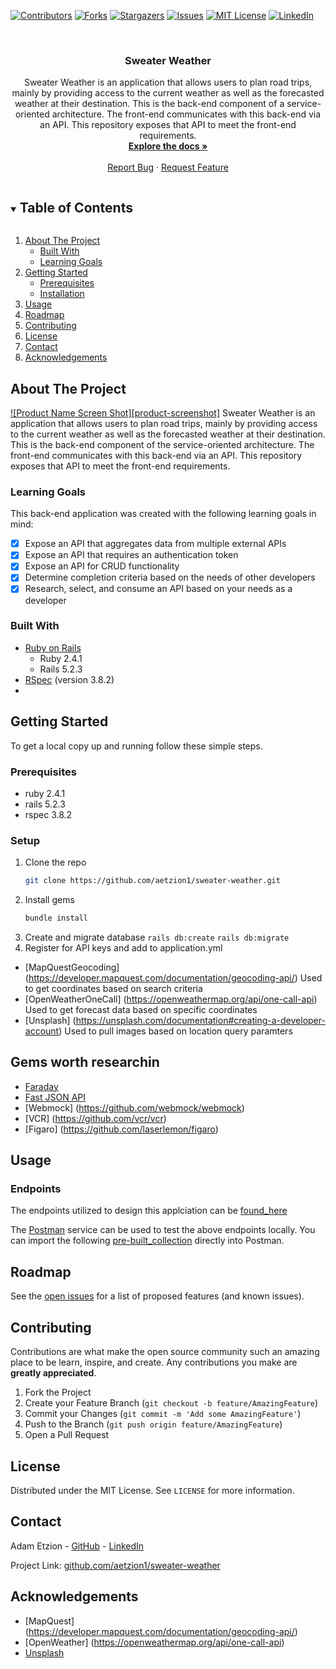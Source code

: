 
<!-- PROJECT SHIELDS -->
[![Contributors][contributors-shield]][contributors-url]
[![Forks][forks-shield]][forks-url]
[![Stargazers][stars-shield]][stars-url]
[![Issues][issues-shield]][issues-url]
[![MIT License][license-shield]][license-url]
[![LinkedIn][linkedin-shield]][linkedin-url]



<!-- PROJECT LOGO -->
<br />
<p align="center">
  <!-- <a href="https://github.com/aetzion1/sweater-weather">
    <img src="images/logo.png" alt="Logo" width="80" height="80">
  </a> -->

  <h3 align="center">Sweater Weather</h3>

  <p align="center">
    Sweater Weather is an application that allows users to plan road trips, mainly by providing access to the current weather as well as the forecasted weather at their destination.
    This is the back-end component of a service-oriented architecture. The front-end communicates with this back-end via an API. This repository exposes that API to meet the front-end requirements.
    <br />
    <a href="https://github.com/aetzion1/sweater-weather"><strong>Explore the docs »</strong></a>
    <br />
    <br />
    <a href="https://github.com/aetzion1/sweater-weather/issues">Report Bug</a>
    ·
    <a href="https://github.com/aetzion1/sweater-weather/issues">Request Feature</a>
  </p>
</p>



<!-- TABLE OF CONTENTS -->
<details open="open">
  <summary><h2 style="display: inline-block">Table of Contents</h2></summary>
  <ol>
    <li>
      <a href="#about-the-project">About The Project</a>
      <ul>
        <li><a href="#built-with">Built With</a></li>
        <li><a href="#learning-goals">Learning Goals</a></li>
      </ul>
    </li>
    <li>
      <a href="#getting-started">Getting Started</a>
      <ul>
        <li><a href="#prerequisites">Prerequisites</a></li>
        <li><a href="#installation">Installation</a></li>
      </ul>
    </li>
    <li><a href="#usage">Usage</a></li>
    <li><a href="#roadmap">Roadmap</a></li>
    <li><a href="#contributing">Contributing</a></li>
    <li><a href="#license">License</a></li>
    <li><a href="#contact">Contact</a></li>
    <li><a href="#acknowledgements">Acknowledgements</a></li>
  </ol>
</details>



<!-- ABOUT THE PROJECT -->
## About The Project

[![Product Name Screen Shot][product-screenshot]](https://example.com)
Sweater Weather is an application that allows users to plan road trips, mainly by providing access to the current weather as well as the forecasted weather at their destination.
This is the back-end component of the service-oriented architecture. The front-end communicates with this back-end via an API. This repository exposes that API to meet the front-end requirements.

### Learning Goals

This back-end application was created with the following learning goals in mind:
- [x] Expose an API that aggregates data from multiple external APIs
- [x] Expose an API that requires an authentication token
- [x] Expose an API for CRUD functionality
- [x] Determine completion criteria based on the needs of other developers
- [x] Research, select, and consume an API based on your needs as a developer

### Built With

* [Ruby on Rails](https://rubyonrails.org/)
  * Ruby 2.4.1
  * Rails 5.2.3
* [RSpec]() (version 3.8.2)
* []()

<!-- GETTING STARTED -->
## Getting Started

To get a local copy up and running follow these simple steps.

### Prerequisites

* ruby 2.4.1
* rails 5.2.3
* rspec 3.8.2

### Setup

1. Clone the repo
   ```sh
   git clone https://github.com/aetzion1/sweater-weather.git
   ```
2. Install gems
   ```sh
   bundle install
   ```
3. Create and migrate database
  `rails db:create`
  `rails db:migrate`
4. Register for API keys and add to application.yml
  * [MapQuestGeocoding] (https://developer.mapquest.com/documentation/geocoding-api/) Used to get coordinates based on search criteria
  * [OpenWeatherOneCall] (https://openweathermap.org/api/one-call-api) Used to get forecast data based on specific coordinates
  * [Unsplash] (https://unsplash.com/documentation#creating-a-developer-account) Used to pull images based on location query paramters

## Gems worth researchin
* [Faraday](https://github.com/lostisland/faraday)
* [Fast JSON API](https://github.com/Netflix/fast_jsonapi)
* [Webmock] (https://github.com/webmock/webmock)
* [VCR] (https://github.com/vcr/vcr)
* [Figaro] (https://github.com/laserlemon/figaro)

<!-- USAGE EXAMPLES -->
## Usage

### Endpoints
The endpoints utilized to design this applciation can be [found_here](https://backend.turing.io/module3/projects/sweater_weather/requirements)

The [Postman](https://www.postman.com/) service can be used to test the above endpoints locally. You can import the following [pre-built_collection](https://github.com/aetzion1/sweater-weather/blob/main/sweater-weather.postman_collection.json) directly into Postman.

<!-- ROADMAP -->
## Roadmap

See the [open issues](https://github.com/aetzion1/sweater-weather/issues) for a list of proposed features (and known issues).

<!-- CONTRIBUTING -->
## Contributing

Contributions are what make the open source community such an amazing place to be learn, inspire, and create. Any contributions you make are **greatly appreciated**.

1. Fork the Project
2. Create your Feature Branch (`git checkout -b feature/AmazingFeature`)
3. Commit your Changes (`git commit -m 'Add some AmazingFeature'`)
4. Push to the Branch (`git push origin feature/AmazingFeature`)
5. Open a Pull Request



<!-- LICENSE -->
## License

Distributed under the MIT License. See `LICENSE` for more information.



<!-- CONTACT -->
## Contact

Adam Etzion - [GitHub](https://github.com/aetzion1/repo/stargazers) - [LinkedIn](https://linkedin.com/in/adametzion)

Project Link: [github.com/aetzion1/sweater-weather](https://github.com/aetzion1/sweater-weather)



<!-- ACKNOWLEDGEMENTS -->
## Acknowledgements

* [MapQuest] (https://developer.mapquest.com/documentation/geocoding-api/)
* [OpenWeather] (https://openweathermap.org/api/one-call-api)
* [Unsplash](https://unsplash.com/documentation#creating-a-developer-account)


<!-- MARKDOWN LINKS & IMAGES -->
<!-- https://www.markdownguide.org/basic-syntax/#reference-style-links -->
[contributors-shield]: https://img.shields.io/github/contributors/aetzion1/sweater-weather.svg?style=for-the-badge
[contributors-url]: https://github.com/aetzion1/sweater-weather/graphs/contributors
[forks-shield]: https://img.shields.io/github/forks/aetzion1/sweater-weather.svg?style=for-the-badge
[forks-url]: https://github.com/aetzion1/sweater-weather/network/members
[stars-shield]: https://img.shields.io/github/stars/aetzion1/sweater-weather.svg?style=for-the-badge
[stars-url]: https://github.com/aetzion1/sweater-weather/stargazers
[issues-shield]: https://img.shields.io/github/issues/aetzion1/sweater-weather.svg?style=for-the-badge
[issues-url]: https://github.com/aetzion1/sweater-weather/issues
[license-shield]: https://img.shields.io/github/license/aetzion1/sweater-weather.svg?style=for-the-badge
[license-url]: https://github.com/aetzion1/sweater-weather/blob/master/LICENSE.txt
[linkedin-shield]: https://img.shields.io/badge/-LinkedIn-black.svg?style=for-the-badge&logo=linkedin&colorB=555
[linkedin-url]: https://linkedin.com/in/adametzion
